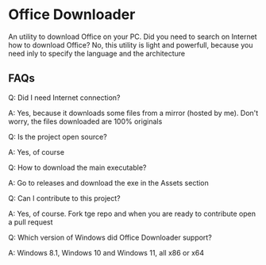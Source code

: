 # Office Downloader
An utility to download Office on your PC.
Did you need to search on Internet how to download Office? No, this utility is light and powerfull, because you need inly to specify the language and the architecture

## FAQs
Q: Did I need Internet connection?

A: Yes, because it downloads some files from a mirror (hosted by me). Don't worry, the files downloaded are 100% originals

Q: Is the project open source?

A: Yes, of course

Q: How to download the main executable?

A: Go to releases and download the exe in the Assets section

Q: Can I contribute to this project?

A: Yes, of course. Fork tge repo and when you are ready to contribute open a pull request

Q: Which version of Windows did Office Downloader support?

A: Windows 8.1, Windows 10 and Windows 11, all x86 or x64
